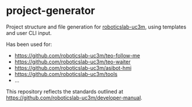# project-generator

Project structure and file generation for [roboticslab-uc3m](https://github.com/roboticslab-uc3m), using templates and user CLI input.

Has been used for:
* https://github.com/roboticslab-uc3m/teo-follow-me
* https://github.com/roboticslab-uc3m/teo-waiter
* https://github.com/roboticslab-uc3m/asibot-hmi
* https://github.com/roboticslab-uc3m/tools
* ...

This repository reflects the standards outlined at https://github.com/roboticslab-uc3m/developer-manual.
